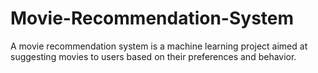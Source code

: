 # Movie-Recommendation-System
A movie recommendation system is a machine learning project aimed at suggesting movies to users based on their preferences and behavior.
